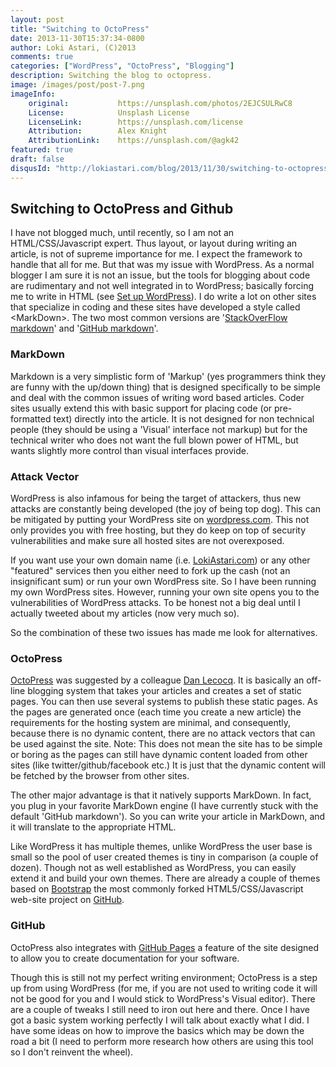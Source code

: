 ```yaml
---
layout: post
title: "Switching to OctoPress"
date: 2013-11-30T15:37:34-0800
author: Loki Astari, (C)2013
comments: true
categories: ["WordPress", "OctoPress", "Blogging"]
description: Switching the blog to octopress.
image: /images/post/post-7.png
imageInfo:
    original:           https://unsplash.com/photos/2EJCSULRwC8
    License:            Unsplash License
    LicenseLink:        https://unsplash.com/license
    Attribution:        Alex Knight
    AttributionLink:    https://unsplash.com/@agk42
featured: true
draft: false
disqusId: "http://lokiastari.com/blog/2013/11/30/switching-to-octopress/"
---
```


## Switching to OctoPress and Github

I have not blogged much, until recently, so I am not an HTML/CSS/Javascript expert. Thus layout, or layout during writing an article, is not of supreme importance for me. I expect the framework to handle that all for me. But that was my issue with WordPress. As a normal blogger I am sure it is not an issue, but the tools for blogging about code are rudimentary and not well integrated in to WordPress; basically forcing me to write in HTML (see [Set up WordPress](https://lokiastari.com/posts/WanttosetupWordPresstowriteaboutProgramming)). I do write a lot on other sites that specialize in coding and these sites have developed a style called &lt;MarkDown&gt;. The two most common versions are '[StackOverFlow markdown](https://stackoverflow.com/editing-help)' and '[GitHub markdown](https://daringfireball.net/projects/markdown/syntax)'.

### MarkDown

Markdown is a very simplistic form of 'Markup' (yes programmers think they are funny with the up/down thing) that is designed specifically to be simple and deal with the common issues of writing word based articles. Coder sites usually extend this with basic support for placing code (or pre-formatted text) directly into the article. It is not designed for non technical people (they should be using a 'Visual' interface not markup) but for the technical writer who does not want the full blown power of HTML, but wants slightly more control than visual interfaces provide.

### Attack Vector

WordPress is also infamous for being the target of attackers, thus new attacks are constantly being developed (the joy of being top dog). This can be mitigated by putting your WordPress site on [wordpress.com](https://wordpress.com). This not only provides you with free hosting, but they do keep on top of security vulnerabilities and make sure all hosted sites are not overexposed.

If you want use your own domain name (i.e. [LokiAstari.com](https://LokiAstari.com)) or any other "featured" services then you either need to fork up the cash (not an insignificant sum) or run your own WordPress site. So I have been running my own WordPress sites. However, running your own site opens you to the vulnerabilities of WordPress attacks. To be honest not a big deal until I actually tweeted about my articles (now very much so).

So the combination of these two issues has made me look for alternatives.

### OctoPress

[OctoPress](https://octopress.org) was suggested by a colleague [Dan Lecocq](https://github.com/danlecocq). It is basically an off-line blogging system that takes your articles and creates a set of static pages. You can then use several systems to publish these static pages. As the pages are generated once (each time you create a new article) the requirements for the hosting system are minimal, and consequently, because there is no dynamic content, there are no attack vectors that can be used against the site. Note: This does not mean the site has to be simple or boring as the pages can still have dynamic content loaded from other sites (like twitter/github/facebook etc.) It is just that the dynamic content will be fetched by the browser from other sites.

The other major advantage is that it natively supports MarkDown. In fact, you plug in your favorite MarkDown engine (I have currently stuck with the default 'GitHub markdown'). So you can write your article in MarkDown, and it will translate to the appropriate HTML.

Like WordPress it has multiple themes, unlike WordPress the user base is small so the pool of user created themes is tiny in comparison (a couple of dozen). Though not as well established as WordPress, you can easily extend it and build your own themes. There are already a couple of themes based on [Bootstrap](https://github.com/twbs/bootstrap) the most commonly forked HTML5/CSS/Javascript web-site project on [GitHub](https://github.com).

### GitHub

OctoPress also integrates with [GitHub Pages](https://pages.github.com/) a feature of the site designed to allow you to create documentation for your software.

Though this is still not my perfect writing environment; OctoPress is a step up from using WordPress (for me, if you are not used to writing code it will not be good for you and I would stick to WordPress's Visual editor). There are a couple of tweaks I still need to iron out here and there. Once I have got a basic system working perfectly I will talk about exactly what I did. I have some ideas on how to improve the basics which may be down the road a bit (I need to perform more research how others are using this tool so I don't reinvent the wheel).





